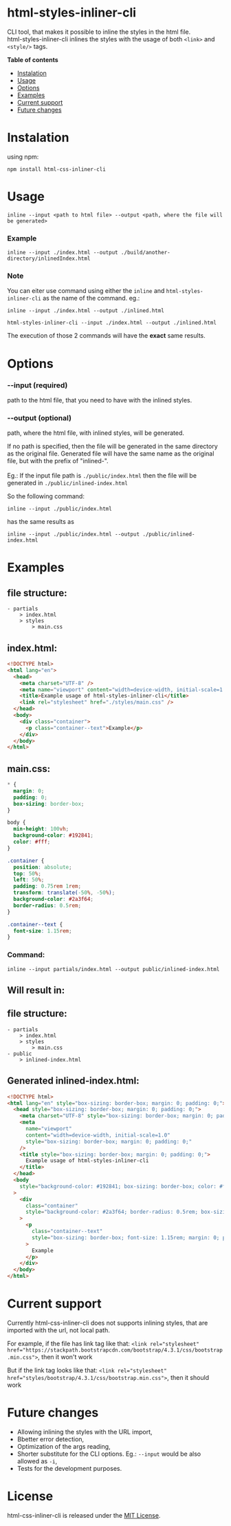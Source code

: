# html-styles-inliner-cli

CLI tool, that makes it possible to inline the styles in the html file. <br />
html-styles-inliner-cli inlines the styles with the usage of both `<link>` and `<style/>` tags.

**Table of contents**

- [Instalation](#instalation)
- [Usage](#usage)
- [Options](#options)
- [Examples](#examples)
- [Current support](#current-support)
- [Future changes](#future-changes)

# Instalation

using npm:

```shell
npm install html-css-inliner-cli
```

# Usage

```shell
inline --input <path to html file> --output <path, where the file will be generated>
```

### **Example**

```shell
inline --input ./index.html --output ./build/another-directory/inlinedIndex.html
```

### **Note**

You can eiter use command using either the `inline` and `html-styles-inliner-cli` as the name of the command.
eg.:

```shell
inline --input ./index.html --output ./inlined.html
```

```shell
html-styles-inliner-cli --input ./index.html --output ./inlined.html
```

The execution of those 2 commands will have the **exact** same results.

# Options

### **--input <path> (required)**

path to the html file, that you need to have with the inlined styles.

### **--output <path> (optional)**

path, where the html file, with inlined styles, will be generated.

If no path is specified, then the file will be generated in the same directory as the original file.
Generated file will have the same name as the original file, but with the prefix of "inlined-". <br /> <br />
Eg.: If the input file path is `./public/index.html` then the file will be generated in `./public/inlined-index.html`

So the following command:

```shell
inline --input ./public/index.html
```

has the same results as

```shell
inline --input ./public/index.html --output ./public/inlined-index.html
```

# Examples

## file structure:

```
- partials
    > index.html
    > styles
        > main.css
```

## index.html:

```html
<!DOCTYPE html>
<html lang="en">
  <head>
    <meta charset="UTF-8" />
    <meta name="viewport" content="width=device-width, initial-scale=1.0" />
    <title>Example usage of html-styles-inliner-cli</title>
    <link rel="stylesheet" href="./styles/main.css" />
  </head>
  <body>
    <div class="container">
      <p class="container--text">Example</p>
    </div>
  </body>
</html>
```

## main.css:

```css
* {
  margin: 0;
  padding: 0;
  box-sizing: border-box;
}

body {
  min-height: 100vh;
  background-color: #192841;
  color: #fff;
}

.container {
  position: absolute;
  top: 50%;
  left: 50%;
  padding: 0.75rem 1rem;
  transform: translate(-50%, -50%);
  background-color: #2a3f64;
  border-radius: 0.5rem;
}

.container--text {
  font-size: 1.15rem;
}
```

### Command:

```shell
inline --input partials/index.html --output public/inlined-index.html
```

## **Will result in:**

## file structure:

```
- partials
    > index.html
    > styles
        > main.css
- public
    > inlined-index.html
```

## Generated inlined-index.html:

```html
<!DOCTYPE html>
<html lang="en" style="box-sizing: border-box; margin: 0; padding: 0;">
  <head style="box-sizing: border-box; margin: 0; padding: 0;">
    <meta charset="UTF-8" style="box-sizing: border-box; margin: 0; padding: 0;" />
    <meta
      name="viewport"
      content="width=device-width, initial-scale=1.0"
      style="box-sizing: border-box; margin: 0; padding: 0;"
    />
    <title style="box-sizing: border-box; margin: 0; padding: 0;">
      Example usage of html-styles-inliner-cli
    </title>
  </head>
  <body
    style="background-color: #192841; box-sizing: border-box; color: #fff; margin: 0; min-height: 100vh; padding: 0;"
  >
    <div
      class="container"
      style="background-color: #2a3f64; border-radius: 0.5rem; box-sizing: border-box; left: 50%; margin: 0; padding: 0.75rem 1rem; position: absolute; top: 50%; transform: translate(-50%, -50%);"
    >
      <p
        class="container--text"
        style="box-sizing: border-box; font-size: 1.15rem; margin: 0; padding: 0;"
      >
        Example
      </p>
    </div>
  </body>
</html>
```

# Current support

Currently html-css-inliner-cli does not supports inlining styles, that are imported with the url, not local path.

For example, if the file has link tag like that: `<link rel="stylesheet" href="https://stackpath.bootstrapcdn.com/bootstrap/4.3.1/css/bootstrap.min.css">`, then it won't work

But if the link tag looks like that: `<link rel="stylesheet" href="styles/bootstrap/4.3.1/css/bootstrap.min.css">`, then it should work

# Future changes

- Allowing inlining the styles with the URL import,
- Bbetter error detection,
- Optimization of the args reading,
- Shorter substitute for the CLI options. Eg.: `--input` would be also allowed as `-i`,
- Tests for the development purposes.

# License

html-css-inliner-cli is released under the [MIT License](https://github.com/Vorbert-Kruk/html-styles-inliner-cli/blob/master/LICENSE).
